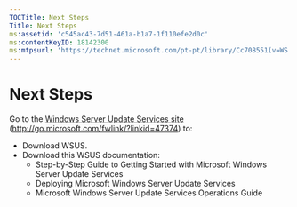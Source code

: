 ```yaml
---
TOCTitle: Next Steps
Title: Next Steps
ms:assetid: 'c545ac43-7d51-461a-b1a7-1f110efe2d0c'
ms:contentKeyID: 18142300
ms:mtpsurl: 'https://technet.microsoft.com/pt-pt/library/Cc708551(v=WS.10)'
---
```


Next Steps
==========

Go to the [Windows Server Update Services site](http://go.microsoft.com/fwlink/?linkid=47374) (http://go.microsoft.com/fwlink/?linkid=47374) to:

-   Download WSUS.
-   Download this WSUS documentation:
    -   Step-by-Step Guide to Getting Started with Microsoft Windows Server Update Services
    -   Deploying Microsoft Windows Server Update Services
    -   Microsoft Windows Server Update Services Operations Guide
